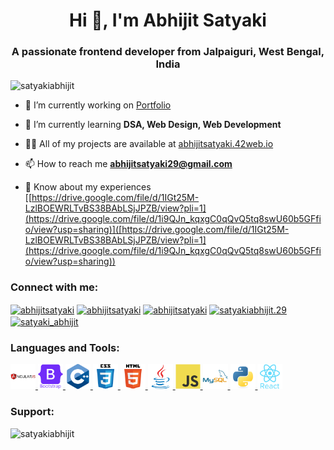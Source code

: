 <h1 align="center">Hi 👋, I'm Abhijit Satyaki</h1>
<h3 align="center">A passionate frontend developer from Jalpaiguri, West Bengal, India</h3>

<p align="left"> <img src="https://komarev.com/ghpvc/?username=satyakiabhijit&label=Profile%20views&color=0e75b6&style=flat" alt="satyakiabhijit" /> </p>

- 🔭 I’m currently working on [Portfolio](https://satyakiabhijit.github.io/Portfolio/)

- 🌱 I’m currently learning **DSA, Web Design, Web Development**

- 👨‍💻 All of my projects are available at [abhijitsatyaki.42web.io](abhijitsatyaki.42web.io)

- 📫 How to reach me **abhijitsatyaki29@gmail.com**

- 📄 Know about my experiences [[https://drive.google.com/file/d/1IGt25M-LzlBOEWRLTvBS38BAbLSjJPZB/view?pli=1](https://drive.google.com/file/d/1i9QJn_kqxgC0qQvQ5tq8swU60b5GFfio/view?usp=sharing)]([https://drive.google.com/file/d/1IGt25M-LzlBOEWRLTvBS38BAbLSjJPZB/view?pli=1](https://drive.google.com/file/d/1i9QJn_kqxgC0qQvQ5tq8swU60b5GFfio/view?usp=sharing))

<h3 align="left">Connect with me:</h3>
<p align="left">
<a href="https://twitter.com/abhijitsatyaki" target="blank"><img align="center" src="https://raw.githubusercontent.com/rahuldkjain/github-profile-readme-generator/master/src/images/icons/Social/twitter.svg" alt="abhijitsatyaki" height="30" width="40" /></a>
<a href="https://linkedin.com/in/abhijitsatyaki" target="blank"><img align="center" src="https://raw.githubusercontent.com/rahuldkjain/github-profile-readme-generator/master/src/images/icons/Social/linked-in-alt.svg" alt="abhijitsatyaki" height="30" width="40" /></a>
<a href="https://kaggle.com/abhijitsatyaki" target="blank"><img align="center" src="https://raw.githubusercontent.com/rahuldkjain/github-profile-readme-generator/master/src/images/icons/Social/kaggle.svg" alt="abhijitsatyaki" height="30" width="40" /></a>
<a href="https://fb.com/satyakiabhijit.29" target="blank"><img align="center" src="https://raw.githubusercontent.com/rahuldkjain/github-profile-readme-generator/master/src/images/icons/Social/facebook.svg" alt="satyakiabhijit.29" height="30" width="40" /></a>
<a href="https://instagram.com/satyaki_abhijit" target="blank"><img align="center" src="https://raw.githubusercontent.com/rahuldkjain/github-profile-readme-generator/master/src/images/icons/Social/instagram.svg" alt="satyaki_abhijit" height="30" width="40" /></a>
</p>

<h3 align="left">Languages and Tools:</h3>
<p align="left"> <a href="https://angular.io" target="_blank" rel="noreferrer"> <img src="https://raw.githubusercontent.com/devicons/devicon/master/icons/angularjs/angularjs-original-wordmark.svg" alt="angularjs" width="40" height="40"/> </a> <a href="https://getbootstrap.com" target="_blank" rel="noreferrer"> <img src="https://raw.githubusercontent.com/devicons/devicon/master/icons/bootstrap/bootstrap-plain-wordmark.svg" alt="bootstrap" width="40" height="40"/> </a> <a href="https://www.w3schools.com/cpp/" target="_blank" rel="noreferrer"> <img src="https://raw.githubusercontent.com/devicons/devicon/master/icons/cplusplus/cplusplus-original.svg" alt="cplusplus" width="40" height="40"/> </a> <a href="https://www.w3schools.com/css/" target="_blank" rel="noreferrer"> <img src="https://raw.githubusercontent.com/devicons/devicon/master/icons/css3/css3-original-wordmark.svg" alt="css3" width="40" height="40"/> </a> <a href="https://www.w3.org/html/" target="_blank" rel="noreferrer"> <img src="https://raw.githubusercontent.com/devicons/devicon/master/icons/html5/html5-original-wordmark.svg" alt="html5" width="40" height="40"/> </a> <a href="https://www.java.com" target="_blank" rel="noreferrer"> <img src="https://raw.githubusercontent.com/devicons/devicon/master/icons/java/java-original.svg" alt="java" width="40" height="40"/> </a> <a href="https://developer.mozilla.org/en-US/docs/Web/JavaScript" target="_blank" rel="noreferrer"> <img src="https://raw.githubusercontent.com/devicons/devicon/master/icons/javascript/javascript-original.svg" alt="javascript" width="40" height="40"/> </a> <a href="https://www.mysql.com/" target="_blank" rel="noreferrer"> <img src="https://raw.githubusercontent.com/devicons/devicon/master/icons/mysql/mysql-original-wordmark.svg" alt="mysql" width="40" height="40"/> </a> <a href="https://www.python.org" target="_blank" rel="noreferrer"> <img src="https://raw.githubusercontent.com/devicons/devicon/master/icons/python/python-original.svg" alt="python" width="40" height="40"/> </a> <a href="https://reactjs.org/" target="_blank" rel="noreferrer"> <img src="https://raw.githubusercontent.com/devicons/devicon/master/icons/react/react-original-wordmark.svg" alt="react" width="40" height="40"/> </a> </p>

<h3 align="left">Support:</h3>
<p><a href="https://www.buymeacoffee.com/satyakiabhijit"> <img align="left" src="https://cdn.buymeacoffee.com/buttons/v2/default-yellow.png" height="50" width="210" alt="satyakiabhijit" /></a></p><br><br>
